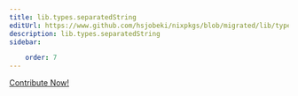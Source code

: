 ```yaml
---
title: lib.types.separatedString
editUrl: https://www.github.com/hsjobeki/nixpkgs/blob/migrated/lib/types.nix#L417C23
description: lib.types.separatedString
sidebar:

    order: 7
---
```


<a href="https://www.github.com/hsjobeki/nixpkgs/blob/migrated/lib/types.nix#L417C23">Contribute Now!</a>



